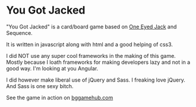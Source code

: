 # You Got Jacked

"You Got Jacked" is a card/board game based on [One Eyed Jack](http://www.pagat.com/misc/jack.html) and Sequence.

It is written in javascript along with html and a good helping of css3.

I did NOT use any super cool frameworks in the making of this game.  Mostly because I loath frameworks for making developers lazy and not in a good way.  I'm looking at you Angular.

I did however make liberal use of jQuery and Sass.  I freaking love jQuery.  And Sass is one sexy bitch.

See the game in action on [bggamehub.com](http://ygj.bggamehub.com)



